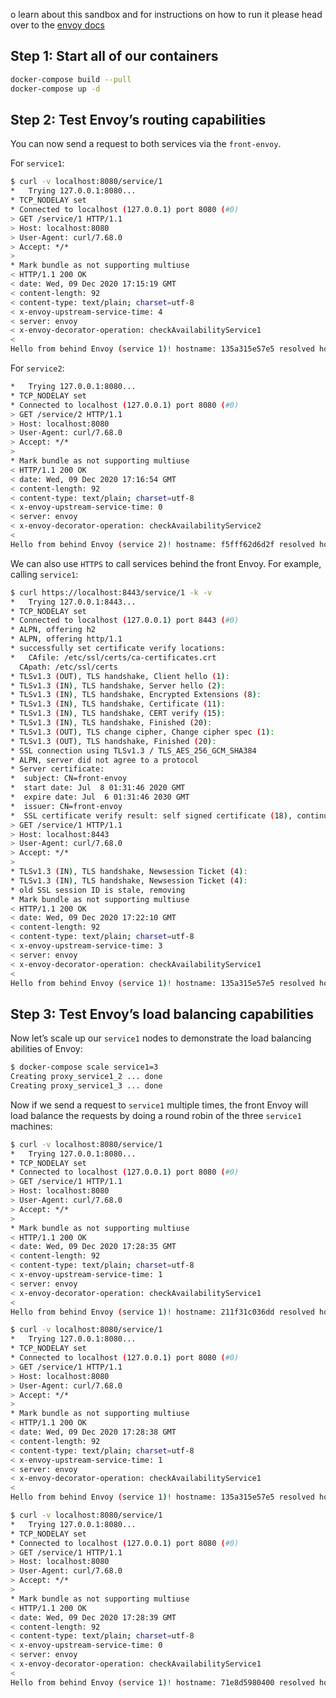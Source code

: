 o learn about this sandbox and for instructions on how to run it please head over
to the [envoy docs](https://www.envoyproxy.io/docs/envoy/latest/start/sandboxes/front_proxy.html)

## Step 1: Start all of our containers

```bash
docker-compose build --pull
docker-compose up -d
```

## Step 2: Test Envoy’s routing capabilities

You can now send a request to both services via the `front-envoy`.

For `service1`:

```bash
$ curl -v localhost:8080/service/1
*   Trying 127.0.0.1:8080...
* TCP_NODELAY set
* Connected to localhost (127.0.0.1) port 8080 (#0)
> GET /service/1 HTTP/1.1
> Host: localhost:8080
> User-Agent: curl/7.68.0
> Accept: */*
> 
* Mark bundle as not supporting multiuse
< HTTP/1.1 200 OK
< date: Wed, 09 Dec 2020 17:15:19 GMT
< content-length: 92
< content-type: text/plain; charset=utf-8
< x-envoy-upstream-service-time: 4
< server: envoy
< x-envoy-decorator-operation: checkAvailabilityService1
< 
Hello from behind Envoy (service 1)! hostname: 135a315e57e5 resolved hostname: [172.18.0.4]
```

For `service2`:

```bash
*   Trying 127.0.0.1:8080...
* TCP_NODELAY set
* Connected to localhost (127.0.0.1) port 8080 (#0)
> GET /service/2 HTTP/1.1
> Host: localhost:8080
> User-Agent: curl/7.68.0
> Accept: */*
> 
* Mark bundle as not supporting multiuse
< HTTP/1.1 200 OK
< date: Wed, 09 Dec 2020 17:16:54 GMT
< content-length: 92
< content-type: text/plain; charset=utf-8
< x-envoy-upstream-service-time: 0
< server: envoy
< x-envoy-decorator-operation: checkAvailabilityService2
< 
Hello from behind Envoy (service 2)! hostname: f5fff62d6d2f resolved hostname: [172.18.0.5]
```

We can also use `HTTPS` to call services behind the front Envoy. For example, calling `service1`:

```bash
$ curl https://localhost:8443/service/1 -k -v
*   Trying 127.0.0.1:8443...
* TCP_NODELAY set
* Connected to localhost (127.0.0.1) port 8443 (#0)
* ALPN, offering h2
* ALPN, offering http/1.1
* successfully set certificate verify locations:
*   CAfile: /etc/ssl/certs/ca-certificates.crt
  CApath: /etc/ssl/certs
* TLSv1.3 (OUT), TLS handshake, Client hello (1):
* TLSv1.3 (IN), TLS handshake, Server hello (2):
* TLSv1.3 (IN), TLS handshake, Encrypted Extensions (8):
* TLSv1.3 (IN), TLS handshake, Certificate (11):
* TLSv1.3 (IN), TLS handshake, CERT verify (15):
* TLSv1.3 (IN), TLS handshake, Finished (20):
* TLSv1.3 (OUT), TLS change cipher, Change cipher spec (1):
* TLSv1.3 (OUT), TLS handshake, Finished (20):
* SSL connection using TLSv1.3 / TLS_AES_256_GCM_SHA384
* ALPN, server did not agree to a protocol
* Server certificate:
*  subject: CN=front-envoy
*  start date: Jul  8 01:31:46 2020 GMT
*  expire date: Jul  6 01:31:46 2030 GMT
*  issuer: CN=front-envoy
*  SSL certificate verify result: self signed certificate (18), continuing anyway.
> GET /service/1 HTTP/1.1
> Host: localhost:8443
> User-Agent: curl/7.68.0
> Accept: */*
> 
* TLSv1.3 (IN), TLS handshake, Newsession Ticket (4):
* TLSv1.3 (IN), TLS handshake, Newsession Ticket (4):
* old SSL session ID is stale, removing
* Mark bundle as not supporting multiuse
< HTTP/1.1 200 OK
< date: Wed, 09 Dec 2020 17:22:10 GMT
< content-length: 92
< content-type: text/plain; charset=utf-8
< x-envoy-upstream-service-time: 3
< server: envoy
< x-envoy-decorator-operation: checkAvailabilityService1
< 
Hello from behind Envoy (service 1)! hostname: 135a315e57e5 resolved hostname: [172.18.0.4]
```

## Step 3: Test Envoy’s load balancing capabilities

Now let’s scale up our `service1` nodes to demonstrate the load balancing abilities of Envoy:

```bash
$ docker-compose scale service1=3
Creating proxy_service1_2 ... done
Creating proxy_service1_3 ... done
```

Now if we send a request to `service1` multiple times, the front Envoy will load balance the requests by doing a round robin of the three  `service1` machines:

```bash
$ curl -v localhost:8080/service/1
*   Trying 127.0.0.1:8080...
* TCP_NODELAY set
* Connected to localhost (127.0.0.1) port 8080 (#0)
> GET /service/1 HTTP/1.1
> Host: localhost:8080
> User-Agent: curl/7.68.0
> Accept: */*
> 
* Mark bundle as not supporting multiuse
< HTTP/1.1 200 OK
< date: Wed, 09 Dec 2020 17:28:35 GMT
< content-length: 92
< content-type: text/plain; charset=utf-8
< x-envoy-upstream-service-time: 1
< server: envoy
< x-envoy-decorator-operation: checkAvailabilityService1
< 
Hello from behind Envoy (service 1)! hostname: 211f31c036dd resolved hostname: [172.18.0.7]

$ curl -v localhost:8080/service/1
*   Trying 127.0.0.1:8080...
* TCP_NODELAY set
* Connected to localhost (127.0.0.1) port 8080 (#0)
> GET /service/1 HTTP/1.1
> Host: localhost:8080
> User-Agent: curl/7.68.0
> Accept: */*
> 
* Mark bundle as not supporting multiuse
< HTTP/1.1 200 OK
< date: Wed, 09 Dec 2020 17:28:38 GMT
< content-length: 92
< content-type: text/plain; charset=utf-8
< x-envoy-upstream-service-time: 1
< server: envoy
< x-envoy-decorator-operation: checkAvailabilityService1
< 
Hello from behind Envoy (service 1)! hostname: 135a315e57e5 resolved hostname: [172.18.0.4]

$ curl -v localhost:8080/service/1
*   Trying 127.0.0.1:8080...
* TCP_NODELAY set
* Connected to localhost (127.0.0.1) port 8080 (#0)
> GET /service/1 HTTP/1.1
> Host: localhost:8080
> User-Agent: curl/7.68.0
> Accept: */*
> 
* Mark bundle as not supporting multiuse
< HTTP/1.1 200 OK
< date: Wed, 09 Dec 2020 17:28:39 GMT
< content-length: 92
< content-type: text/plain; charset=utf-8
< x-envoy-upstream-service-time: 0
< server: envoy
< x-envoy-decorator-operation: checkAvailabilityService1
< 
Hello from behind Envoy (service 1)! hostname: 71e8d5980400 resolved hostname: [172.18.0.6]
```